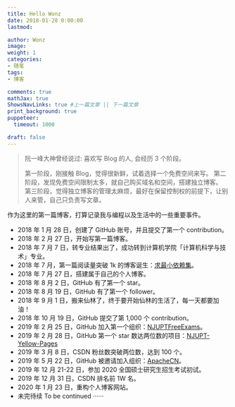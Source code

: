 ```yaml
---
title: Hello Wonz
date: 2018-01-28 0:00:00
lastmod:

author: Wonz
image: 
weight: 1
categories:
- 随笔
tags:
- 博客

comments: true
mathJax: true
ShowsNavLinks: true #上一篇文章 || 下一篇文章
print_background: true
puppeteer:
  timeout: 1000

draft: false
---
```

> 阮一峰大神曾经说过: 喜欢写 Blog 的人, 会经历 3 个阶段。
>
> 第一阶段，刚接触 Blog，觉得很新鲜，试着选择一个免费空间来写。
> 第二阶段，发现免费空间限制太多，就自己购买域名和空间，搭建独立博客。
> 第三阶段，觉得独立博客的管理太麻烦，最好在保留控制权的前提下，让别人来管，自己只负责写文章。

<!--more-->

作为这里的第一篇博客，打算记录我与编程以及生活中的一些重要事件。

* 2018 年 1 月 28 日，创建了 GitHub 账号，并且提交了第一个 contribution。
* 2018 年 2 月 27 日，开始写第一篇博客。
* 2018 年 7 月 7 日，转专业结果出了，成功转到计算机学院「计算机科学与技术」专业。
* 2018 年 7 月，第一篇阅读量突破 1k 的博客诞生：[求最小依赖集](https://blog.csdn.net/wonz5130/article/details/80465245)。
* 2018 年 7 月 27 日，搭建属于自己的个人博客。
* 2018 年 8 月 2 日，GitHub 有了第一个 star。
* 2018 年 8 月 19 日，GitHub 有了第一个 follower。
* 2018 年 9 月 1 日，搬来仙林了，终于要开始仙林的生活了，每一天都要加油！
* 2018 年 10 月 19 日，GitHub 提交了第 1,000 个 contribution。
* 2019 年 2 月 25 日，GitHub 加入第一个组织：[NJUPTFreeExams](https://github.com/NJUPTFreeExams)。
* 2019 年 2 月 28 日，GitHub 第一个 star 数达两位数的项目：[NJUPT-Yellow-Pages](https://github.com/Wonz5130/NJUPT-Yellow-Pages)
* 2019 年 3 月 8 日，CSDN 粉丝数突破两位数，达到 100 个。
* 2019 年 5 月 22 日，GitHub 被邀请加入组织：[ApacheCN](https://github.com/apachecn)。
* 2019 年 12 月 21-22 日，参加 2020 全国硕士研究生招生考试初试。
* 2019 年 12 月 31 日，CSDN 排名前 1W 名。
* 2020 年 1 月 23 日，重构个人博客网站。
* 未完待续 To be continued ······
